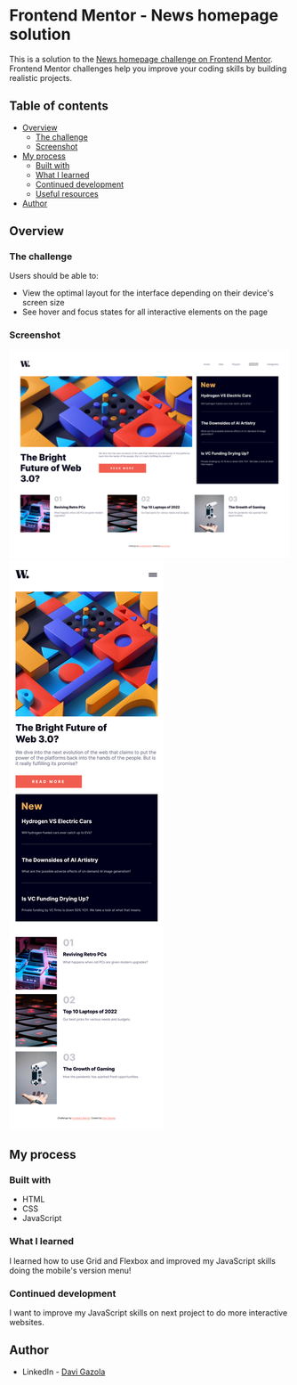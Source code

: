 # Frontend Mentor - News homepage solution

This is a solution to the [News homepage challenge on Frontend Mentor](https://www.frontendmentor.io/challenges/news-homepage-H6SWTa1MFl). Frontend Mentor challenges help you improve your coding skills by building realistic projects. 

## Table of contents

- [Overview](#overview)
  - [The challenge](#the-challenge)
  - [Screenshot](#screenshot)
- [My process](#my-process)
  - [Built with](#built-with)
  - [What I learned](#what-i-learned)
  - [Continued development](#continued-development)
  - [Useful resources](#useful-resources)
- [Author](#author)

## Overview

### The challenge

Users should be able to:

- View the optimal layout for the interface depending on their device's screen size
- See hover and focus states for all interactive elements on the page

### Screenshot

![News Homepage | Desktop Version](./design/screenshot/screenshot-desktop.png)
![News Homepage | Mobile Version](./design/screenshot/screenshot-mobile.png)

## My process

### Built with

- HTML
- CSS
- JavaScript

### What I learned

I learned how to use Grid and Flexbox and improved my JavaScript skills doing the mobile's version menu! 

### Continued development

I want to improve my JavaScript skills on next project to do more interactive websites.

## Author

- LinkedIn - [Davi Gazola](https://www.linkedin.com/in/davi-gazola/)